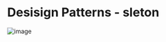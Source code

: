 <h1>Desisign Patterns - sleton</h1>

![image]([https://github.com/LaizaCristina/bertoti/assets/111503805/abcf17e5-5500-4aea-8b86-dacd3fd38595](https://github.com/LaizaCristina/bertoti/blob/main/engenharia%20software%20III/design%20patterns/observer/image/observer.png?raw=true)https://github.com/LaizaCristina/bertoti/blob/main/engenharia%20software%20III/design%20patterns/observer/image/observer.png?raw=true)
